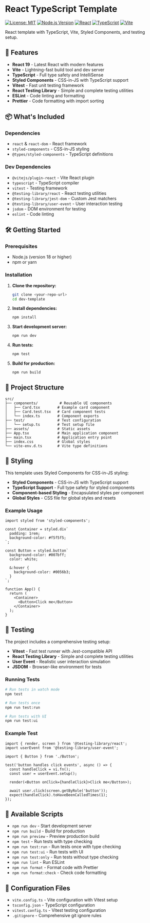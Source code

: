 # React TypeScript Template

[![License: MIT](https://img.shields.io/badge/License-MIT-yellow.svg)](https://opensource.org/licenses/MIT)
[![Node.js Version](https://img.shields.io/badge/node-%3E%3D18.0.0-brightgreen)](https://nodejs.org/)
[![React](https://img.shields.io/badge/React-19.1.1-blue)](https://reactjs.org/)
[![TypeScript](https://img.shields.io/badge/TypeScript-5.8.3-blue)](https://www.typescriptlang.org/)
[![Vite](https://img.shields.io/badge/Vite-7.1.2-646CFF)](https://vitejs.dev/)

React template with TypeScript, Vite, Styled Components, and testing setup.

## 🚀 Features

- **React 19** - Latest React with modern features
- **Vite** - Lightning-fast build tool and dev server
- **TypeScript** - Full type safety and IntelliSense
- **Styled Components** - CSS-in-JS with TypeScript support
- **Vitest** - Fast unit testing framework
- **React Testing Library** - Simple and complete testing utilities
- **ESLint** - Code linting and formatting
- **Prettier** - Code formatting with import sorting

## 📦 What's Included

### Dependencies

- `react` & `react-dom` - React framework
- `styled-components` - CSS-in-JS styling
- `@types/styled-components` - TypeScript definitions

### Dev Dependencies

- `@vitejs/plugin-react` - Vite React plugin
- `typescript` - TypeScript compiler
- `vitest` - Testing framework
- `@testing-library/react` - React testing utilities
- `@testing-library/jest-dom` - Custom Jest matchers
- `@testing-library/user-event` - User interaction testing
- `jsdom` - DOM environment for testing
- `eslint` - Code linting

## 🛠️ Getting Started

### Prerequisites

- Node.js (version 18 or higher)
- npm or yarn

### Installation

1. **Clone the repository:**

   ```bash
   git clone <your-repo-url>
   cd dev-template
   ```

2. **Install dependencies:**

   ```bash
   npm install
   ```

3. **Start development server:**

   ```bash
   npm run dev
   ```

4. **Run tests:**

   ```bash
   npm test
   ```

5. **Build for production:**
   ```bash
   npm run build
   ```

## 📁 Project Structure

```
src/
├── components/          # Reusable UI components
│   ├── Card.tsx        # Example card component
│   ├── Card.test.tsx   # Card component tests
│   └── index.ts        # Component exports
├── test/               # Test configuration
│   └── setup.ts        # Test setup file
├── assets/             # Static assets
├── App.tsx             # Main application component
├── main.tsx            # Application entry point
├── index.css           # Global styles
└── vite-env.d.ts       # Vite type definitions
```

## 🎨 Styling

This template uses Styled Components for CSS-in-JS styling:

- **Styled Components** - CSS-in-JS with TypeScript support
- **TypeScript Support** - Full type safety for styled components
- **Component-based Styling** - Encapsulated styles per component
- **Global Styles** - CSS file for global styles and resets

### Example Usage

```tsx
import styled from 'styled-components';

const Container = styled.div`
  padding: 1rem;
  background-color: #f5f5f5;
`;

const Button = styled.button`
  background-color: #007bff;
  color: white;

  &:hover {
    background-color: #0056b3;
  }
`;

function App() {
  return (
    <Container>
      <Button>Click me</Button>
    </Container>
  );
}
```

## 🧪 Testing

The project includes a comprehensive testing setup:

- **Vitest** - Fast test runner with Jest-compatible API
- **React Testing Library** - Simple and complete testing utilities
- **User Event** - Realistic user interaction simulation
- **JSDOM** - Browser-like environment for tests

### Running Tests

```bash
# Run tests in watch mode
npm test

# Run tests once
npm run test:run

# Run tests with UI
npm run test:ui
```

### Example Test

```tsx
import { render, screen } from '@testing-library/react';
import userEvent from '@testing-library/user-event';

import { Button } from './Button';

test('button handles click events', async () => {
  const handleClick = vi.fn();
  const user = userEvent.setup();

  render(<Button onClick={handleClick}>Click me</Button>);

  await user.click(screen.getByRole('button'));
  expect(handleClick).toHaveBeenCalledTimes(1);
});
```

## 📝 Available Scripts

- `npm run dev` - Start development server
- `npm run build` - Build for production
- `npm run preview` - Preview production build
- `npm test` - Run tests with type checking
- `npm run test:run` - Run tests once with type checking
- `npm run test:ui` - Run tests with UI
- `npm run test:only` - Run tests without type checking
- `npm run lint` - Run ESLint
- `npm run format` - Format code with Prettier
- `npm run format:check` - Check code formatting

## 🔧 Configuration Files

- `vite.config.ts` - Vite configuration with Vitest setup
- `tsconfig.json` - TypeScript configuration
- `vitest.config.ts` - Vitest testing configuration
- `.gitignore` - Comprehensive git ignore rules
